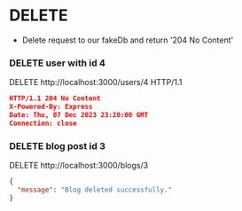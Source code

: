 # DELETE
- Delete request to our fakeDb and return '204 No Content'

### DELETE user with id 4

DELETE http://localhost:3000/users/4 HTTP/1.1

```json
HTTP/1.1 204 No Content
X-Powered-By: Express
Date: Thu, 07 Dec 2023 23:28:00 GMT
Connection: close
```

### DELETE blog post id 3

DELETE http://localhost:3000/blogs/3

```json
{
  "message": "Blog deleted successfully."
}
```